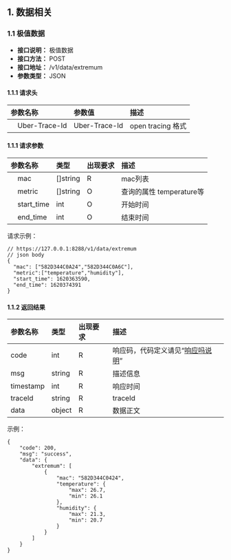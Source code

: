 ## 1. 数据相关

### 1.1 极值数据
- **接口说明：** 极值数据
- **接口方法：** POST
- **接口地址：** /v1/data/extremum
- **参数类型：** JSON

#### 1.1.1 请求头
参数名称						    |参数值		        |描述
:----						    |:---		        |:---
&emsp;Uber-Trace-Id				|Uber-Trace-Id		|open tracing 格式

#### 1.1.1 请求参数

参数名称						    |类型		|出现要求	    |描述
:----						    |:---		|:------	|:---
&emsp;mac				        |[]string	|R			|mac列表
&emsp;metric				    |[]string	|O			|查询的属性 temperature等
&emsp;start_time				|int		|O			|开始时间
&emsp;end_time		            |int		|O			|结束时间

请求示例：

```json5
// https://127.0.0.1:8288/v1/data/extremum
// json body
{
  "mac": ["582D344C0A24","582D344C0A6C"],
  "metric":["temperature","humidity"],
  "start_time": 1620363590,
  "end_time": 1620374391
}
```

#### 1.1.2 返回结果

参数名称						                |类型		|出现要求	|描述
:----						                |:---		|:------	|:---	
code						                |int		|R			|响应码，代码定义请见“[响应吗说明](https://github.com/ClearGrass/QingDaily/blob/master/doc/code.md)”
msg						                    |string		|R			|描述信息
timestamp						            |int		|R			|响应时间
traceId						                |string		|R			|traceId
data						                |object		|R			|数据正文

示例：

```json5
{
    "code": 200,
    "msg": "success",
    "data": {
        "extremum": [
            {
                "mac": "582D344C0424",
                "temperature": {
                    "max": 26.7,
                    "min": 26.1
                },
                "humidity": {
                    "max": 21.3,
                    "min": 20.7
                }
            }
        ]
    }
}
```